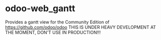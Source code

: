 # odoo-web_gantt
Provides a gantt view for the Community Edition of https://github.com/odoo/odoo
THIS IS UNDER HEAVY DEVELOPMENT AT THE MOMENT, DON'T USE IN PRODUCTION!!!
